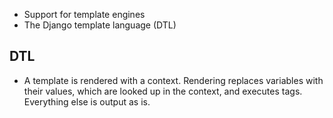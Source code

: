 * Support for template engines
* The Django template language (DTL)

DTL
----
* A template is rendered with a context. Rendering replaces variables with their values, which are looked up in the context, and executes tags. Everything else is output as is.

